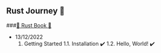 ## Rust Journey :rocket:
###[:book: Rust Book :book:](https://doc.rust-lang.org/book/)

- 13/12/2022
    1. Getting Started
        1.1. Installation :heavy_check_mark:
        1.2. Hello, World! :heavy_check_mark: